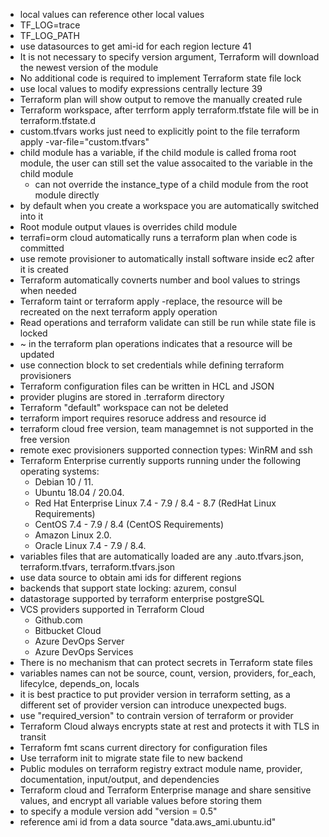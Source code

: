 * local values can reference other local values
* TF_LOG=trace
* TF_LOG_PATH
* use datasources to get ami-id for each region lecture 41
* It is not necessary to specify version argument, Terraform will download the newest version of the module
* No additional code is required to implement Terraform state file lock
* use local values to modify expressions centrally lecture 39
* Terraform plan will show output to remove the manually created rule
* Terraform workspace, after terrform apply terraform.tfstate file will be in terraform.tfstate.d
* custom.tfvars works just need to explicitly point to the file terraform apply -var-file="custom.tfvars"
* child module has a variable, if the child module is called froma root module, the user can still set the value assocaited to the variable in the child module
    * can not override the instance_type of a child module from the root module directly
* by default when you create a workspace you are automatically switched into it
* Root module output vlaues is overrides child module 
* terrafi=orm cloud automatically runs a terraform plan when code is committed
* use remote provisioner to automatically install software inside ec2 after it is created 
* Terraform automatically covnerts number and bool values to strings when needed
* Terraform taint or terraform apply -replace, the resource will be recreated on the next terraform apply operation
* Read operations and terraform validate can still be run while state file is locked
* ~ in the terraform plan operations indicates that a resource will be updated
* use connection block to set credentials while defining terraform provisioners
* Terraform configuration files can be written in HCL and JSON
* provider plugins are stored in .terraform directory
* Terraform "default" workspace can not be deleted
* terraform import requires resoruce address and resource id 
* terraform cloud free version, team managemnet is not supported in the free version
* remote exec provisioners supported connection types: WinRM and ssh
* Terraform Enterprise currently supports running under the following operating systems:
    * Debian 10 / 11.
    * Ubuntu 18.04 / 20.04.
    * Red Hat Enterprise Linux 7.4 - 7.9 / 8.4 - 8.7 (RedHat Linux Requirements)
    * CentOS 7.4 - 7.9 / 8.4 (CentOS Requirements)
    * Amazon Linux 2.0.
    * Oracle Linux 7.4 - 7.9 / 8.4.
* variables files that are automatically loaded are any .auto.tfvars.json, terraform.tfvars, terraform.tfvars.json
* use data source to obtain ami ids for different regions
* backends that support state locking: azurem, consul
* datastorage supported by terraform enterprise postgreSQL
* VCS providers supported in Terraform Cloud
    * Github.com
    * Bitbucket Cloud
    * Azure DevOps Server
    * Azure DevOps Services
* There is no mechanism that can protect secrets in Terraform state files
* variables names can not be source, count, version, providers, for_each, lifecylce, depends_on, locals
* it is best practice to put provider version in terraform setting, as a different set of provider version can introduce unexpected bugs. 
* use "required_version" to contrain version of terraform or provider
* Terraform Cloud always encrypts state at rest and protects it with TLS in transit
* Terraform fmt scans current directory for configuration files
* Use terraform init to migrate state file to new backend
* Public modules on terraform registry extract module name, provider, documentation, input/output, and dependencies
* Terraform cloud and Terraform Enterprise manage and share sensitive values, and encrypt all variable values before storing them
* to specify a module version add "version = 0.5"
* reference ami id from a data source "data.aws_ami.ubuntu.id"
